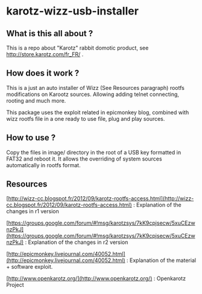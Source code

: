 # karotz-wizz-usb-installer

## What is this all about ?

This is a repo about "Karotz" rabbit domotic product, see http://store.karotz.com/fr_FR/ . 

## How does it work ?

This is a just an auto installer of Wizz (See Resources paragraph) rootfs modifications on Karootz sources. Allowing adding telnet connecting, rooting and much more.

This package uses the exploit related in epicmonkey blog, combined with wizz rootfs file in a one ready to use file, plug and play sources.

## How to use ?

Copy the files in image/ directory in the root of a USB key formatted in FAT32 and reboot it. It allows the overriding of system sources automatically in rootfs format.

## Resources

[http://wizz-cc.blogspot.fr/2012/09/karotz-rootfs-access.html](http://wizz-cc.blogspot.fr/2012/09/karotz-rootfs-access.html) : Explanation of the changes in r1 version

[https://groups.google.com/forum/#!msg/karotzsys/7kK9cpjsecw/5xuCEzwnzPkJ](https://groups.google.com/forum/#!msg/karotzsys/7kK9cpjsecw/5xuCEzwnzPkJ) : Explanation of the changes in r2 version

[http://epicmonkey.livejournal.com/40052.html](http://epicmonkey.livejournal.com/40052.html) : Explanation of the material + software exploit.

[http://www.openkarotz.org/](http://www.openkarotz.org/) : Openkarotz Project
